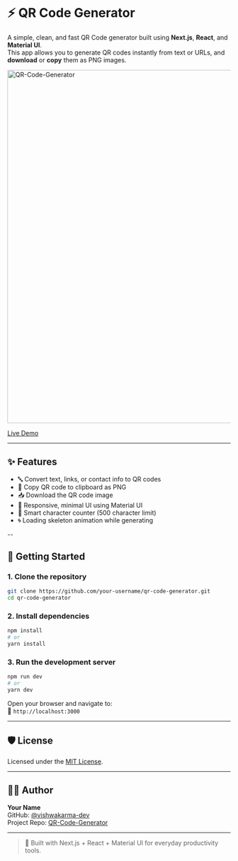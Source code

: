 # ⚡ QR Code Generator

A simple, clean, and fast QR Code generator built using **Next.js**, **React**, and **Material UI**.  
This app allows you to generate QR codes instantly from text or URLs, and **download** or **copy** them as PNG images.

<img width="827" height="798" alt="QR-Code-Generator" src="https://github.com/user-attachments/assets/0bf9bae1-79c7-40f1-bf9d-f58fe7394c09" />


[Live Demo](https://vs-qr-code-generator.vercel.app/)

---

## ✨ Features

- 🔤 Convert text, links, or contact info to QR codes
- 📸 Copy QR code to clipboard as PNG
- 📥 Download the QR code image
- 💎 Responsive, minimal UI using Material UI
- 🧠 Smart character counter (500 character limit)
- 🌀 Loading skeleton animation while generating

--

## 🚀 Getting Started

### 1. Clone the repository

```bash
git clone https://github.com/your-username/qr-code-generator.git
cd qr-code-generator
```

### 2. Install dependencies

```bash
npm install
# or
yarn install
```

### 3. Run the development server

```bash
npm run dev
# or
yarn dev
```

Open your browser and navigate to:  
📍 `http://localhost:3000`

---



## 🛡 License

Licensed under the [MIT License](LICENSE).

---

## 👨‍💻 Author

**Your Name**  
GitHub: [@vishwakarma-dev](https://github.com/vishwakarma-dev)  
Project Repo: [QR-Code-Generator](https://github.com/vishwakarma-dev/QR-Code-Generator.git)

---

> 🧡 Built with Next.js + React + Material UI for everyday productivity tools.
